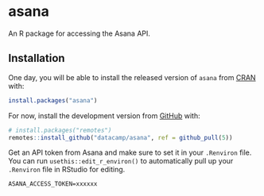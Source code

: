 
<!-- README.md is generated from README.Rmd. Please edit that file -->
asana
=====

An R package for accessing the Asana API.

Installation
------------

One day, you will be able to install the released version of `asana` from [CRAN](https://CRAN.R-project.org) with:

``` r
install.packages("asana")
```

For now, install the development version from [GitHub](https://github.com/) with:

``` r
# install.packages("remotes")
remotes::install_github("datacamp/asana", ref = github_pull(5))
```

Get an API token from Asana and make sure to set it in your `.Renviron` file. You can run `usethis::edit_r_environ()` to automatically pull up your `.Renviron` file in RStudio for editing.

```
ASANA_ACCESS_TOKEN=xxxxxx
```
